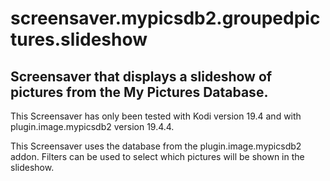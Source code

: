 # screensaver.mypicsdb2.groupedpictures.slideshow

## Screensaver that displays a slideshow of pictures from the My Pictures Database.

 This Screensaver has only been tested with Kodi version 19.4 and with plugin.image.mypicsdb2 version 19.4.4. 

 This Screensaver uses the database from the plugin.image.mypicsdb2 addon. Filters can be used to select which pictures will be shown in the slideshow.

